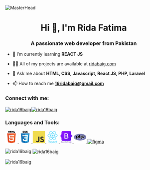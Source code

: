 ![MasterHead](https://miro.medium.com/v2/resize:fit:4000/1*2pFIk1jnHExA1ZwsSDWaWg.jpeg)
<h1 align="center">Hi 👋, I'm Rida Fatima</h1>
<h3 align="center">A passionate web developer from Pakistan</h3>

- 🌱 I’m currently learning **REACT JS**

- 👨‍💻 All of my projects are available at [ridabaig.com](http://ridabaig.com/)

- 💬 Ask me about **HTML, CSS, Javascript, React JS, PHP, Laravel**

- 📫 How to reach me **16ridabaig@gmail.com**


<h3 align="left">Connect with me:</h3>
<p align="left">
<a href="https://www.facebook.com/me/" target="blank"><img align="center" src="https://raw.githubusercontent.com/rahuldkjain/github-profile-readme-generator/master/src/images/icons/Social/facebook.svg" alt="rida16baig" height="30" width="40" /></a><a href="https://instagram.com/rida16baig" target="blank"><img align="center" src="https://raw.githubusercontent.com/rahuldkjain/github-profile-readme-generator/master/src/images/icons/Social/instagram.svg" alt="rida16baig" height="30" width="40" /></a>
</p>

<h3 align="left">Languages and Tools:</h3>
<p align="left"><a href="https://www.w3.org/html/" target="_blank" rel="noreferrer"> <img src="https://raw.githubusercontent.com/devicons/devicon/master/icons/html5/html5-original-wordmark.svg" alt="html5" width="40" height="40"/> </a> <a href="https://www.w3schools.com/css/" target="_blank" rel="noreferrer"> <img src="https://raw.githubusercontent.com/devicons/devicon/master/icons/css3/css3-original-wordmark.svg" alt="css3" width="40" height="40"/> </a> <a href="https://developer.mozilla.org/en-US/docs/Web/JavaScript" target="_blank" rel="noreferrer"> <img src="https://raw.githubusercontent.com/devicons/devicon/master/icons/javascript/javascript-original.svg" alt="javascript" width="40" height="40"/> </a><a href="https://www.w3.org/html/" target="_blank" rel="noreferrer"> <img src="https://raw.githubusercontent.com/devicons/devicon/master/icons/react/react-original-wordmark.svg" alt="react" width="40" height="40"/> </a> 
  <a href="https://www.w3.org/html/" target="_blank" rel="noreferrer"> <img src="https://raw.githubusercontent.com/devicons/devicon/master/icons/bootstrap/bootstrap-original-wordmark.svg" alt="bootstrap" width="40" height="40"/> </a>
  <a href="https://www.php.net" target="_blank" rel="noreferrer"> <img src="https://raw.githubusercontent.com/devicons/devicon/master/icons/php/php-original.svg" alt="php" width="40" height="40"/> </a><a href="https://www.figma.com/" target="_blank" rel="noreferrer"> <img src="https://www.vectorlogo.zone/logos/figma/figma-icon.svg" alt="figma" width="40" height="40"/> </a>   </p>

<p><img align="left" src="https://github-readme-stats.vercel.app/api/top-langs?username=rida16baig&show_icons=true&locale=en&layout=compact" alt="rida16baig" /></p>

<p>&nbsp;<img align="center" src="https://github-readme-stats.vercel.app/api?username=rida16baig&show_icons=true&locale=en" alt="rida16baig" /></p>

<p><img align="center" src="https://github-readme-streak-stats.herokuapp.com/?user=rida16baig&" alt="rida16baig" /></p>

